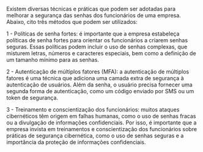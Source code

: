 Existem diversas técnicas e práticas que podem ser adotadas para melhorar a segurança das senhas dos funcionários de uma empresa. Abaixo, cito três métodos que podem ser utilizados:

1 - Políticas de senha fortes: é importante que a empresa estabeleça políticas de senha fortes para orientar os funcionários a criarem senhas seguras. Essas políticas podem incluir o uso de senhas complexas, que misturem letras, números e caracteres especiais, bem como a definição de um tamanho mínimo para as senhas.

2 - Autenticação de múltiplos fatores (MFA): a autenticação de múltiplos fatores é uma técnica que adiciona uma camada extra de segurança à autenticação de usuários. Além da senha, o usuário precisa fornecer uma segunda forma de autenticação, como um código enviado por SMS ou um token de segurança.

3 - Treinamento e conscientização dos funcionários: muitos ataques cibernéticos têm origem em falhas humanas, como o uso de senhas fracas ou a divulgação de informações confidenciais. Por isso, é importante que a empresa invista em treinamentos e conscientização dos funcionários sobre práticas de segurança cibernética, como o uso de senhas seguras e a importância da proteção de informações confidenciais.